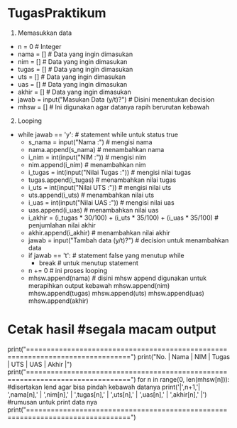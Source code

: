 # TugasPraktikum

1. Memasukkan data
- n = 0                                                                           # Integer
- nama = []                                                                       # Data yang ingin dimasukan
- nim = []                                                                        # Data yang ingin dimasukan
- tugas = []                                                                      # Data yang ingin dimasukan
- uts = []                                                                        # Data yang ingin dimasukan
- uas = []                                                                        # Data yang ingin dimasukan
- akhir = []                                                                      # Data yang ingin dimasukan
- jawab = input("Masukan Data (y/t)?")                                            # Disini menentukan decision
- mhsw = []                                                                       # Ini digunakan agar datanya rapih berurutan kebawah


2. Looping
- while jawab == 'y':                                                             # statement while untuk status true
    - s_nama = input("Nama :")                                                    # mengisi nama
    - nama.append(s_nama)                                                         # menambahkan nama
    - i_nim = int(input("NIM :"))                                                 # mengisi nim
    - nim.append(i_nim)                                                           # menambahkan nim
    - i_tugas = int(input("Nilai Tugas :"))                                       # mengisi nilai tugas
    - tugas.append(i_tugas)                                                       # menambahkan nilai tugas
    - i_uts = int(input("Nilai UTS :"))                                           # mengisi nilai uts
    - uts.append(i_uts)                                                           # menambahkan nilai uts
    - i_uas = int(input("Nilai UAS :"))                                           # mengisi nilai uas
    - uas.append(i_uas)                                                           # menambahkan nilai uas
    - i_akhir = (i_tugas * 30/100) + (i_uts * 35/100) + (i_uas * 35/100)          # penjumlahan nilai akhir
    - akhir.append(i_akhir)                                                       # menambahkan nilai akhir
    - jawab = input("Tambah data (y/t)?")                                         # decision untuk menambahkan data
    - if jawab == 't':                                                            # statement false yang menutup while
        - break                                                                   # untuk menutup statement
    - n += 0                                                                      # ini proses looping
    - mhsw.append(nama)                                                           # disini mhsw append digunakan untuk merapihkan output kebawah
    mhsw.append(nim)
    mhsw.append(tugas)
    mhsw.append(uts)
    mhsw.append(uas)
    mhsw.append(akhir)


# Cetak hasil                                                                   #segala macam output
print("===============================================================================")
print("No.  |       Nama       |   NIM   |   Tugas   |   UTS   |   UAS   |   Akhir   |")
print("===============================================================================")
for n in range(0, len(mhsw[n])):                                                #disertakan lend agar bisa pindah kebawah datanya
    print('|',n+1,'|       ',nama[n],'      |  ',nim[n],'  |  ',tugas[n],'  |  ',uts[n],'  |  ',uas[n],'  |  ',akhir[n],'  |') #rumusan untuk print data nya
print("===============================================================================")
